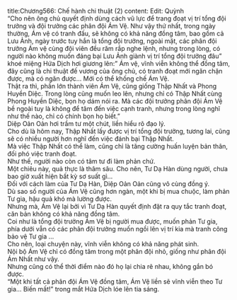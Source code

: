 title:Chương566: Chế hành chi thuật (2)
content:
Edit: Quỳnh<br>“Cho nên ông chủ quyết định dùng cách vũ lực để trang đoạt vị trí tổng đội trưởng và đội trưởng các phân đội Ám Vệ. Như vậy thứ nhất, trong ngày thường, Ám vệ có tranh đấu, sẽ không có khả năng đồng tâm, bao gồm cả Lưu Ảnh, ngày trước tuy hắn là tổng đội trưởng, ngoài mặt, các phân đội trưởng Ám vệ cùng đội viên đều răm rắp nghe lệnh, nhưng trong lòng, có người nào không muốn đáng bại Lưu Ảnh giành vị trí tổng đội trưởng đâu” khoé miệng Hứa Dịch hơi giương lên:” Ám vệ, vĩnh viễn không thể đồng tâm, đây cũng là chi thuật đế vương của ông chủ, có tranh đoạt mới ngăn chặn được, mà có ngăn được… Mới có thể khống chế Ám Vệ.<br>Thật ra thì, phần lớn thành viên Ám Vệ, cũng giống Thập Nhất và Phong Huyền Diệc. Trong lòng cũng muốn leo lên, nhưng chỉ có Thập Nhất cùng Phong Huyền Diệc, bọn họ dám nói ra. Mà các đội trưởng phân đội Ám Vệ bề ngoài tuy là không để tâm đến việc cạnh tranh, nhưng trong lòng nghĩ như thế nào, chỉ có chính bọn họ biết.”<br>Diệp Oản Oản hơi trầm tư một chút, liền hiểu rõ đạo lý.<br>Cho dù là hôm nay, Thập Nhất lấy được vị trí tổng đội trưởng, tương lai, cũng sẽ có nhiều người hơn nghĩ đến việc đánh bại Thập Nhất.<br>Mà việc Thập Nhất có thể làm, cũng chỉ là tăng cường huấn luyện bản thân, đối phó việc tranh đoạt.<br>Như thế, người nào còn có tâm tư đi làm phản chứ.<br>Một chiêu này, quả thực là thâm sâu. Cho nên, Tư Dạ Hàn dùng người, chưa bao giờ xuất hiện bất kỳ sơ suất gì…<br>Đối với cách làm của Tư Dạ Hàn, Diệp Oản Oản cũng vô cùng đồng ý.<br>Dù sao số người của Ám Vệ cũng hơn ngàn, một khi bị mua chuộc, làm phản Tư gia, hậu quả khó mà lường được.<br>Nhưng mà, Ám Vệ lại bởi vì Tư Dạ Hàn quyết định đặt ra quy tắc tranh đoạt, căn bản không có khả năng đồng tâm.<br>Coi như là tổng đội trưởng Ám Vệ bị người mua được, muốn phản Tư gia, phía dưới vẫn có các phân đội trưởng muốn ngồi lên vị trí kia mà tranh công bảo vệ Tư gia …<br>Cho nên, loại chuyện này, vĩnh viễn không có khả năng phát sinh.<br>Nội bộ Ám Vệ chỉ có đồng tâm trong một phân đội nhỏ, giống như phân đội Ám Nhất như vậy.<br>Nhưng cũng có thể thời điểm nào đó họ lại chia rẽ nhau, không gắn bó được.<br>“Một khi tất cả phân đội Ám Vệ đồng tâm, Ám Vệ liền sẽ vĩnh viễn theo Tư gia… Biến mất!” trong mắt Hứa Dịch lóe lên tia sáng.
